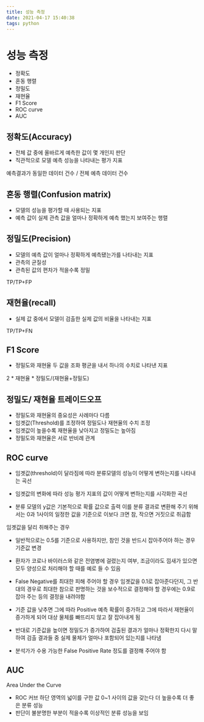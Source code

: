 ```yaml
---
title: 성능 측정
date: 2021-04-17 15:40:38
tags: python
---
```


# 성능 측정

- 정확도
- 혼동 행렬
- 정밀도
- 재현율
- F1 Score
- ROC curve
- AUC

## 정확도(Accuracy)

- 전체 값 중에 올바르게 예측한 값이 몇 개인지 판단
- 직관적으로 모델 예측 성능을 나타내는 평가 지표

예측결과가 동일한 데이터 건수 / 전체 예측 데이터 건수

## 혼동 행렬(Confusion matrix)

- 모델의 성능을 평가할 때 사용되는 지표
- 예측 값이 실제 관측 값을 얼마나 정확하게 예측 했는지 보여주는 행렬

## 정밀도(Precision)

- 모델의 예측 값이 얼마나 정확하게 예측됐는가를 나타내는 지표
- 관측의 균질성
- 관측된 값의 편차가 적을수록 정밀

TP/TP+FP

## 재현율(recall)

- 실제 값 중에서 모델이 검출한 실제 값의 비율을 나타내는 지표

TP/TP+FN

## F1 Score

- 정밀도와 재현율 두 값을 조화 평균을 내서 하나의 수치로 나타낸 지표

2 * 재현율 * 정밀도/(재현율+정밀도)

## 정밀도/ 재현율 트레이드오프

- 정밀도와 재현율의 중요성은 사례마다 다름
- 임곗값(Threshold)를 조정하여 정밀도나 재현율의 수치 조정
- 임곗값이 높을수록 재현율을 낮아지고 정밀도는 높아짐
- 정밀도와 재현율은 서로 반비례 관계

## ROC curve

- 임곗값(threshold)이 달라짐에 따라 분류모델의 성능이 어떻게 변하는지를 나타내는 곡선
- 임곗값의 변화에 따라 성능 평가 지표의 값이 어떻게 변하는지를 시각화한 곡선

- 분류 모델의 y값은 기본적으로 확률 값으로 출력 이를 분류 결과로 변환해 주기 위해서는 0과 1사이의 일정한 값을 기준으로 이보다 크면 참, 작으면 거짓으로 취급함

임곗값을 달리 취해주는 경우

- 일반적으로는 0.5를 기준으로 사용하지만, 참인 것을 반드시 잡아주어야 하는 경우 기준값 변경

- 환자가 코로나 바이러스와 같은 전염병에 걸렸는지 여부, 조금이라도 낌새가 있으면 모두 양성으로 처리해야 할 때를 예로 들 수 있음

- False Negative를 최대한 피해 주어야 할 경우 임곗값을 0.1로 잡아준다던지, 그 반대의 경우로 최대한 참으로 판명하는 것을 보수적으로 결정해야 할 경우에는 0.9로 잡아 주는 등의 결정을 내려야함

- 기준 값을 낮추면 그에 따라 Positive 예측 확률이 증가하고 그에 따라서 재현율이 증가하게 되어 대상 물체를 빠뜨리지 않고 잘 잡아내게 됨

- 반대로 기준값을 높이면 정밀도가 증가하여 검출된 결과가 얼마나 정확한지 다시 말하여 검출 결과들 중 실제 물체가 얼마나 포함되어 있는지를 나타냄

- 분석가가 수용 가능한 False Positive Rate 정도를 결정해 주어야 함

## AUC

Area Under the Curve

- ROC 커브 하단 영역의 넓이를 구한 값 0~1 사이의 값을 갖는다 더 높을수록 더 좋은 분류 성능
- 판단이 불분명한 부분이 적을수록 이상적인 분류 성능을 보임